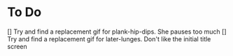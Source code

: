 # To Do

[] Try and find a replacement gif for plank-hip-dips. She pauses too much
[] Try and find a replacement gif for later-lunges. Don't like the initial title screen